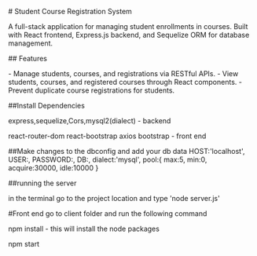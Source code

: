 \# Student Course Registration System

A full-stack application for managing student enrollments in courses.
Built with React frontend, Express.js backend, and Sequelize ORM for
database management.

\## Features

\- Manage students, courses, and registrations via RESTful APIs. - View
students, courses, and registered courses through React components. -
Prevent duplicate course registrations for students.

##Install Dependencies

express,sequelize,Cors,mysql2(dialect) - backend

react-router-dom react-bootstrap axios bootstrap - front end

##Make changes to the dbconfig and add your db data HOST:\'localhost\',
USER:, PASSWORD:, DB:, dialect:\'mysql\', pool:{ max:5, min:0,
acquire:30000, idle:10000 }

##running the server

in the terminal go to the project location and type \'node server.js\'

#Front end go to client folder and run the following command

npm install - this will install the node packages

npm start
